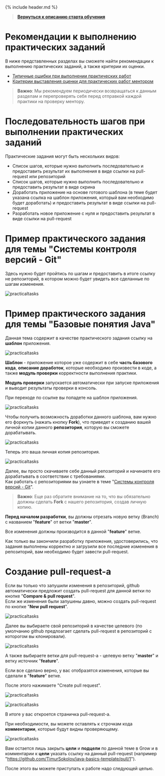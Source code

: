 {% include header.md %}

>
>**[Вернуться к описанию старта обучения]({{site.materialsurl}}general/education_start)**
>

Рекомендации к выполнению практических заданий
====================

В ниже представленных разделах вы сможете найти рекомендации к выполнению практических заданий, а также критерии их оценки.

- [Типичные ошибки при выполнении практических работ]({{site.materialsurl}}general/typical_mistakes)
- [Критерии выставления оценки для практических работ ментором]({{site.materialsurl}}general/practical_tasks_evaluation_rules)

>**Важно**: Мы рекомендуем периодически возвращаться к данным разделам и перепроверять себя перед отправкой каждой практики на проверку ментору.

Последовательность шагов при выполнении практических заданий
====================

Практические задания могут быть нескольких видов:
- Список шагов, которые нужно выполнить последовательно и предоставить результат их выполнения в виде ссылки на pull-request или репозиторий
- Список шагов, которые нужно выполнить последовательно и предоставить результат в виде скрина
- Доработать приложение на основе готового шаблона (в теме будет указана ссылка на шаблон приложения, который вам необходимо будет доработать) и предоставить результат в виде ссылки на pull-request
- Разработать новое приложение с нуля и предоставить результат в виде ссылки на pull-request

Пример практического задания для темы "Системы контроля версий - Git"
====================

Здесь нужно будет пройтись по шагам и предоставить в итоге ссылку не репозиторий, в котором можно будет увидеть все сделанные по шагам изменения.

![practicaltasks]({{site.materialsurl}}general/img/practical-tasks-example.png)

Пример практического задания для темы "Базовые понятия Java"
====================

Данная тема содержит в качестве практического задания ссылку на **шаблон** приложения.

![practicaltasks]({{site.materialsurl}}general/img/practical-tasks-example-template.png)

**Шаблон** - приложение которое уже содержит в себе **часть базового кода**, **описание доработок**, которые необходимо произвести в коде, а также **модуль проверки** корректности выполнения практики.

**Модуль проверки** запускается автоматически при запуске приложения и выводит результаты проверки в консоль.

При переходе по ссылке вы попадете на шаблон приложения.  

![practicaltasks]({{site.materialsurl}}general/img/template-fork-button.png)

Чтобы получить возможность доработки данного шаблона, вам нужно его форкнуть (нажать кнопку **Fork**), что приведет к созданию вашей личной копии данного **репозитория**, которую вы сможете дорабатывать.

![practicaltasks]({{site.materialsurl}}general/img/template-fork-done.png)

Теперь это ваша личная копия репозитория.

![practicaltasks]({{site.materialsurl}}general/img/template-fork-done-repo.png)

Далее, вы просто скачиваете себе данный репозиторий и начинаете его дорабатывать в соответствии с требованиями.  
Как работать с репозиториями вы узнаете в теме "[Системы контроля версий - Git]({{site.materialsurl}}git/git)".

>**Важно**: Еще раз обратите внимание на то, что вы обязательно должны сделать **Fork** с нашего репозитория, создав личную копию.

**Перед началом разработки**, вы должны отрезать новую ветку (Branch) c названием "**feature**" от ветки "**master**".

Все изменения должны производится в данной "**feature**" ветке.

Как только вы закончили разработку приложения, удостоверились, что задания выполнены корректно и загрузили все последние изменения в репозиторий, вам необходимо будет завести pull-request.

Создание pull-request-а
====================

Если вы только что запушили изменения в репозиторий, github автоматически предложит создать pull-request для данной ветки по кнопке "**Compare & pull request**".  
Если же изменения были запушены давно, можно создать pull-request по кнопке "**New pull request**".

![practicaltasks]({{site.materialsurl}}general/img/create-pull-request.png)

Далее вы выбираете свой репозиторий в качестве целевого (по умолчанию github предлоагает сделать pull-request в репозиторий с которогом вы клонировали).

![practicaltasks]({{site.materialsurl}}general/img/create-pull-request-choose-repo.png)

А также выбираете ветки для pull-request-а - целевую ветку "**master**" и ветку источник "**feature**".

Если все сделано верно, у вас отобразятся изменения, которые вы сделали в "**feature**" ветке.

После этого нажимаете "Create pull request".

![practicaltasks]({{site.materialsurl}}general/img/create-pull-request-choose-branch.png)

![practicaltasks]({{site.materialsurl}}general/img/create-pull-request-final.png)

В итоге у вас откроется страничка pull-request-а.

При необходимости, вы можете оставлять к строчкам кода **комментарии**, которые будут видны проверяющему.

![practicaltasks]({{site.materialsurl}}general/img/create-pull-request-comments.png)

Вам остается лишь закрыть **цели** и **подцели** по данной теме в Grow и в комментарии к **цели** указать ссылку на данный pull-request (например "https://github.com/TimurSokolov/java-basics-template/pull/1").

После этого вы можете приступать к работе надо следующей целью.